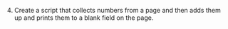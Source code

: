 4. Create a script that collects numbers from a page and then adds them up and prints them to a blank field on the page.
